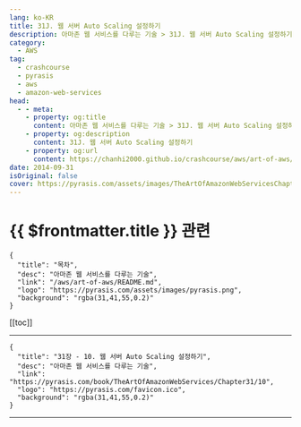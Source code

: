```yaml
---
lang: ko-KR
title: 31J. 웹 서버 Auto Scaling 설정하기
description: 아마존 웹 서비스를 다루는 기술 > 31J. 웹 서버 Auto Scaling 설정하기
category:
  - AWS
tag: 
  - crashcourse
  - pyrasis
  - aws 
  - amazon-web-services
head:
  - - meta:
    - property: og:title
      content: 아마존 웹 서비스를 다루는 기술 > 31J. 웹 서버 Auto Scaling 설정하기
    - property: og:description
      content: 31J. 웹 서버 Auto Scaling 설정하기
    - property: og:url
      content: https://chanhi2000.github.io/crashcourse/aws/art-of-aws/31J.html
date: 2014-09-31
isOriginal: false
cover: https://pyrasis.com/assets/images/TheArtOfAmazonWebServicesChapter31/18_.png
---
```


# {{ $frontmatter.title }} 관련

```component VPCard
{
  "title": "목차",
  "desc": "아마존 웹 서비스를 다루는 기술",
  "link": "/aws/art-of-aws/README.md",
  "logo": "https://pyrasis.com/assets/images/pyrasis.png",
  "background": "rgba(31,41,55,0.2)"
}
```

[[toc]]

---

```component VPCard
{
  "title": "31장 - 10. 웹 서버 Auto Scaling 설정하기",
  "desc": "아마존 웹 서비스를 다루는 기술",
  "link": "https://pyrasis.com/book/TheArtOfAmazonWebServices/Chapter31/10",
  "logo": "https://pyrasis.com/favicon.ico",
  "background": "rgba(31,41,55,0.2)"
}
```

<!-- TODO: 작성 -->

---

<TagLinks />